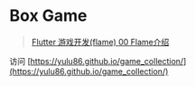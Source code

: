 # Box Game

> [Flutter 游戏开发(flame) 00 Flame介绍](https://www.bugcatt.com/archives/279)


访问 [https://yulu86.github.io/game_collection/](https://yulu86.github.io/game_collection/)